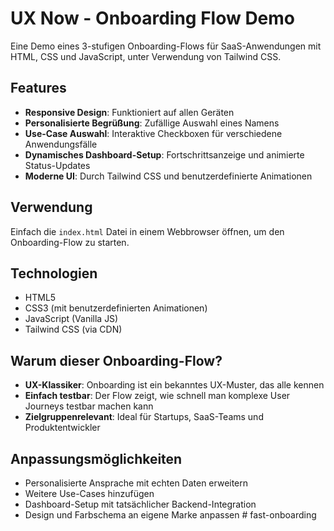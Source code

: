 # UX Now - Onboarding Flow Demo

Eine Demo eines 3-stufigen Onboarding-Flows für SaaS-Anwendungen mit HTML, CSS und JavaScript, unter Verwendung von Tailwind CSS.

## Features

- **Responsive Design**: Funktioniert auf allen Geräten
- **Personalisierte Begrüßung**: Zufällige Auswahl eines Namens
- **Use-Case Auswahl**: Interaktive Checkboxen für verschiedene Anwendungsfälle
- **Dynamisches Dashboard-Setup**: Fortschrittsanzeige und animierte Status-Updates
- **Moderne UI**: Durch Tailwind CSS und benutzerdefinierte Animationen

## Verwendung

Einfach die `index.html` Datei in einem Webbrowser öffnen, um den Onboarding-Flow zu starten.

## Technologien

- HTML5
- CSS3 (mit benutzerdefinierten Animationen)
- JavaScript (Vanilla JS)
- Tailwind CSS (via CDN)

## Warum dieser Onboarding-Flow?

- **UX-Klassiker**: Onboarding ist ein bekanntes UX-Muster, das alle kennen
- **Einfach testbar**: Der Flow zeigt, wie schnell man komplexe User Journeys testbar machen kann
- **Zielgruppenrelevant**: Ideal für Startups, SaaS-Teams und Produktentwickler

## Anpassungsmöglichkeiten

- Personalisierte Ansprache mit echten Daten erweitern
- Weitere Use-Cases hinzufügen
- Dashboard-Setup mit tatsächlicher Backend-Integration
- Design und Farbschema an eigene Marke anpassen #   f a s t - o n b o a r d i n g  
 